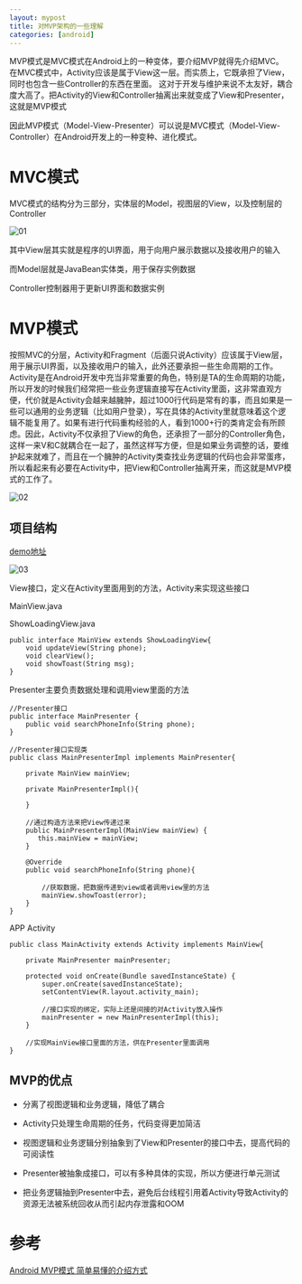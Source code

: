 ```yaml
---
layout: mypost
title: 对MVP架构的一些理解
categories: [android]
---
```


MVP模式是MVC模式在Android上的一种变体，要介绍MVP就得先介绍MVC。
在MVC模式中，Activity应该是属于View这一层。而实质上，它既承担了View，同时也包含一些Controller的东西在里面。
这对于开发与维护来说不太友好，耦合度大高了。把Activity的View和Controller抽离出来就变成了View和Presenter，这就是MVP模式

因此MVP模式（Model-View-Presenter）可以说是MVC模式（Model-View-Controller）在Android开发上的一种变种、进化模式。

# MVC模式

MVC模式的结构分为三部分，实体层的Model，视图层的View，以及控制层的Controller

![01](01.png)

其中View层其实就是程序的UI界面，用于向用户展示数据以及接收用户的输入

而Model层就是JavaBean实体类，用于保存实例数据

Controller控制器用于更新UI界面和数据实例

# MVP模式

按照MVC的分层，Activity和Fragment（后面只说Activity）应该属于View层，用于展示UI界面，以及接收用户的输入，此外还要承担一些生命周期的工作。Activity是在Android开发中充当非常重要的角色，特别是TA的生命周期的功能，所以开发的时候我们经常把一些业务逻辑直接写在Activity里面，这非常直观方便，代价就是Activity会越来越臃肿，超过1000行代码是常有的事，而且如果是一些可以通用的业务逻辑（比如用户登录），写在具体的Activity里就意味着这个逻辑不能复用了。如果有进行代码重构经验的人，看到1000+行的类肯定会有所顾虑。因此，Activity不仅承担了View的角色，还承担了一部分的Controller角色，这样一来V和C就耦合在一起了，虽然这样写方便，但是如果业务调整的话，要维护起来就难了，而且在一个臃肿的Activity类查找业务逻辑的代码也会非常蛋疼，所以看起来有必要在Activity中，把View和Controller抽离开来，而这就是MVP模式的工作了。

![02](02.png)

## 项目结构

[demo地址](https://github.com/TMaize/android-mvp-demo)

![03](03.png)


View接口，定义在Activity里面用到的方法，Activity来实现这些接口

MainView.java

ShowLoadingView.java

```
public interface MainView extends ShowLoadingView{
    void updateView(String phone);
    void clearView();
    void showToast(String msg);
}
```

Presenter主要负责数据处理和调用view里面的方法

```
//Presenter接口
public interface MainPresenter {
    public void searchPhoneInfo(String phone);
}

//Presenter接口实现类
public class MainPresenterImpl implements MainPresenter{

    private MainView mainView;

    private MainPresenterImpl(){

    }

    //通过构造方法来把View传递过来
    public MainPresenterImpl(MainView mainView) {
       this.mainView = mainView;
    }

    @Override
    public void searchPhoneInfo(String phone){
        
        //获取数据，把数据传递到view或者调用view里的方法
        mainView.showToast(error);
    }
}
```

APP Activity

```
public class MainActivity extends Activity implements MainView{

    private MainPresenter mainPresenter;
    
    protected void onCreate(Bundle savedInstanceState) {
        super.onCreate(savedInstanceState);
        setContentView(R.layout.activity_main);

        //接口实现的绑定，实际上还是间接的对Activity放入操作
        mainPresenter = new MainPresenterImpl(this);
    }

    //实现MainView接口里面的方法，供在Presenter里面调用
}
```

## MVP的优点

+ 分离了视图逻辑和业务逻辑，降低了耦合

+ Activity只处理生命周期的任务，代码变得更加简洁

+ 视图逻辑和业务逻辑分别抽象到了View和Presenter的接口中去，提高代码的可阅读性

+ Presenter被抽象成接口，可以有多种具体的实现，所以方便进行单元测试

+ 把业务逻辑抽到Presenter中去，避免后台线程引用着Activity导致Activity的资源无法被系统回收从而引起内存泄露和OOM

# 参考

[Android MVP模式 简单易懂的介绍方式](https://segmentfault.com/a/1190000003927200)